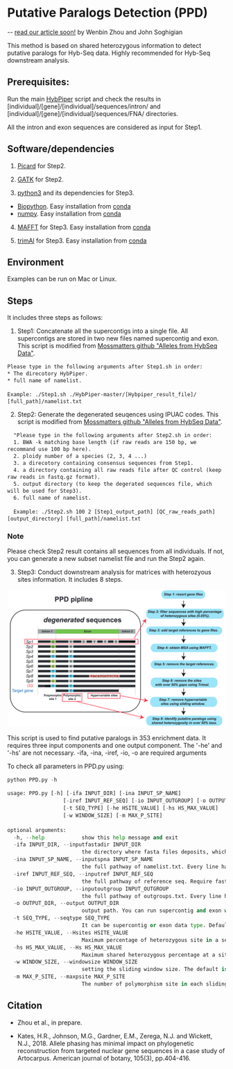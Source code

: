 # Putative Paralogs Detection (PPD)
-- [read our article soon!]()
by Wenbin Zhou and John Soghigian

This method is based on shared heterozygous information to detect putative paralogs for Hyb-Seq data. Highly recommended for Hyb-Seq downstream analysis.

## Prerequisites:
Run the main [HybPiper](https://github.com/mossmatters/HybPiper) script and check the results in [individual]/[gene]/[individual]/sequences/intron/ and [individual]/[gene]/[individual]/sequences/FNA/ directories.

All the intron and exon sequences are considered as input for Step1.

## Software/dependencies

1. [Picard](http://broadinstitute.github.io/picard/) for Step2.

2. [GATK](https://software.broadinstitute.org/gatk/download/) for Step2.

3. [python3](https://www.python.org/downloads/) and its dependencies for Step3.
* [Biopython](https://biopython.org/wiki/Packages). Easy installation from [conda](https://biopython.org/wiki/Packages) 
* [numpy](https://numpy.org/doc/stable/user/whatisnumpy.html). Easy installation from [conda](https://anaconda.org/anaconda/numpy)

4. [MAFFT](https://mafft.cbrc.jp/alignment/software/) for Step3. Easy installation from [conda](https://anaconda.org/bioconda/mafft)

5. [trimAl](http://trimal.cgenomics.org/) for Step3. Easy installation from [conda](https://anaconda.org/bioconda/trimal)

## Environment
Examples can be run on Mac or Linux.

## Steps
It includes three steps as follows:

1. Step1: Concatenate all the supercontigs into a single file. All supercontigs are stored in two new files named supercontig and exon.
  This script is modified from [Mossmatters github "Alleles from HybSeq Data"](https://github.com/mossmatters/phyloscripts/tree/master/alleles_workflow).
  
  ```
  Please type in the following arguments after Step1.sh in order: 
  * The direcotory HybPiper.
  * full name of namelist.
  
  Example: ./Step1.sh ./HybPiper-master/[Hybpiper_result_file]/ [full_path]/namelist.txt
  ```
  
2. Step2: Generate the degenerated seuqences using IPUAC codes.
This script is modified from [Mossmatters github "Alleles from HybSeq Data"](https://github.com/mossmatters/phyloscripts/tree/master/alleles_workflow).

```
  "Please type in the following arguments after Step2.sh in order: 
  1. BWA -k matching base length (if raw reads are 150 bp, we recommand use 100 bp here). 
  2. ploidy number of a species (2, 3, 4 ...)
  3. a direcotory containing consensus sequences from Step1.
  4. a directory containing all raw reads file after QC control (keep raw reads in fastq.gz format).
  5. output directory (to keep the degerated sequences file, which will be used for Step3).
  6. full name of namelist.
  
  Example: ./Step2.sh 100 2 [Step1_output_path] [QC_raw_reads_path] [output_directory] [full_path]/namelist.txt
```
### Note
Please check Step2 result contains all sequences from all individuals. If not, you can generate a new subset namelist file and run the Step2 again.

3. Step3: Conduct downstream analysis for matrices with heterozyous sites information.
It includes 8 steps.

![ ](images/Fig.2pipeline.png)


  This script is used to find putative paralogs in 353 enrichment data. It requires three input components and one output component. The '-he' and '-hs' are not necessary. -ifa, -ina, -iref, -io, -o are required arguments
  
  To check all parameters in PPD.py using:
  ```python
  python PPD.py -h
  ```
  
```python
usage: PPD.py [-h] [-ifa INPUT_DIR] [-ina INPUT_SP_NAME]
                  [-iref INPUT_REF_SEQ] [-io INPUT_OUTGROUP] [-o OUTPUT_DIR]
                  [-t SEQ_TYPE] [-he HSITE_VALUE] [-hs HS_MAX_VALUE]
                  [-w WINDOW_SIZE] [-m MAX_P_SITE]

optional arguments:
  -h, --help            show this help message and exit
  -ifa INPUT_DIR, --inputfastadir INPUT_DIR
                        the directory where fasta files deposits, which are generated by Kate et al. iupac step
  -ina INPUT_SP_NAME, --inputspna INPUT_SP_NAME
                        the full pathway of namelist.txt. Every line has one accession
  -iref INPUT_REF_SEQ, --inputref INPUT_REF_SEQ
                        the full pathway of reference seq. Require fasta format. The reference name should be like "SPECIESNAME-GENENAME". Please Capitalize them.
  -io INPUT_OUTGROUP, --inputoutgroup INPUT_OUTGROUP
                        the full pathway of outgroups.txt. Every line has one accession
  -o OUTPUT_DIR, --output OUTPUT_DIR
                        output path. You can run supercontig and exon with same path, but you should change your path when you are running another group of taxa.
  -t SEQ_TYPE, --seqtype SEQ_TYPE
                        It can be supercontig or exon data type. Default is supercontig
  -he HSITE_VALUE, --Hsites HSITE_VALUE
                        Maximum percentage of heterozygous site in a sequence. The default value is 0.05 (means 5%).
  -hs HS_MAX_VALUE, --Hs HS_MAX_VALUE
                        Maximum shared heterozygous percentage at a site. The default value is 0.5 (means 50%).
  -w WINDOW_SIZE, --windowsize WINDOW_SIZE
                        setting the sliding window size. The default is 20 bp.
  -m MAX_P_SITE, --maxpsite MAX_P_SITE
                        The number of polymorphism site in each sliding window without outgroup. Default is 5.

```

## Citation

* Zhou et al., in prepare.

* Kates, H.R., Johnson, M.G., Gardner, E.M., Zerega, N.J. and Wickett, N.J., 2018. Allele phasing has minimal impact on phylogenetic reconstruction from targeted nuclear gene sequences in a case study of Artocarpus. American journal of botany, 105(3), pp.404-416.
